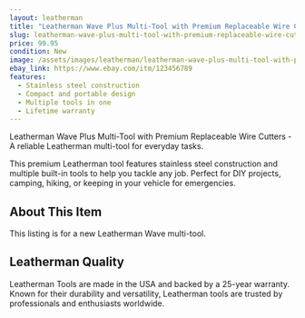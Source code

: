 ```yaml
---
layout: leatherman
title: "Leatherman Wave Plus Multi-Tool with Premium Replaceable Wire Cutters"
slug: leatherman-wave-plus-multi-tool-with-premium-replaceable-wire-cutters
price: 99.95
condition: New
image: /assets/images/leatherman/leatherman-wave-plus-multi-tool-with-premium-replaceable-wire-cutters.jpg
ebay_link: https://www.ebay.com/itm/123456789
features:
  - Stainless steel construction
  - Compact and portable design
  - Multiple tools in one
  - Lifetime warranty
---
```


Leatherman Wave Plus Multi-Tool with Premium Replaceable Wire Cutters - A reliable Leatherman multi-tool for everyday tasks.

This premium Leatherman tool features stainless steel construction and multiple built-in tools to help you tackle any job. Perfect for DIY projects, camping, hiking, or keeping in your vehicle for emergencies.

## About This Item

This listing is for a new Leatherman Wave multi-tool.

## Leatherman Quality

Leatherman Tools are made in the USA and backed by a 25-year warranty. Known for their durability and versatility, Leatherman tools are trusted by professionals and enthusiasts worldwide.
